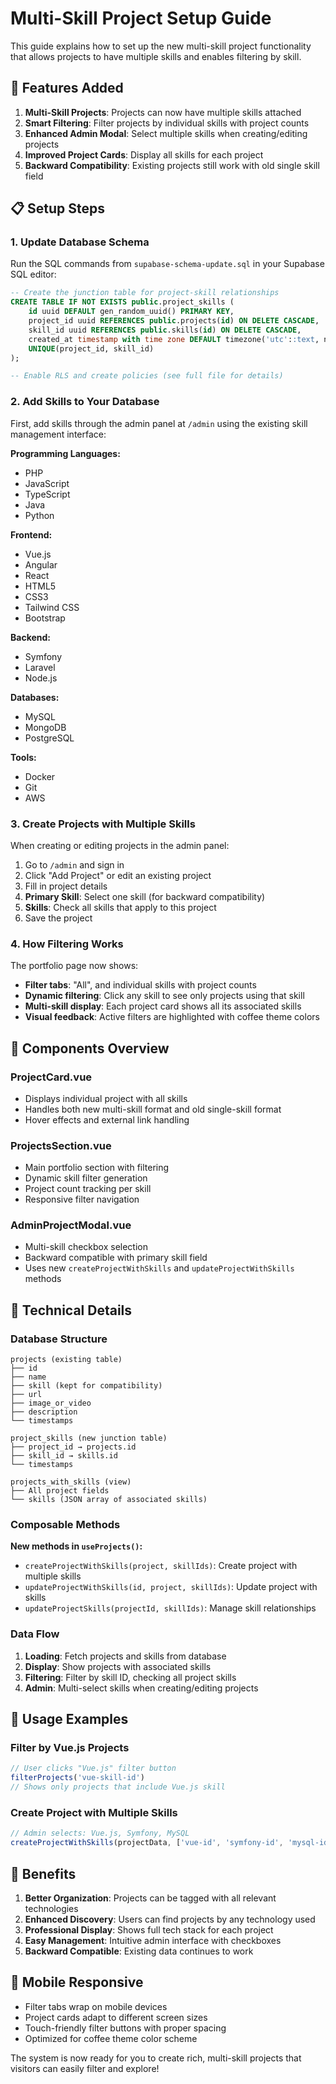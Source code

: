 # Multi-Skill Project Setup Guide

This guide explains how to set up the new multi-skill project functionality that allows projects to have multiple skills and enables filtering by skill.

## 🎯 Features Added

1. **Multi-Skill Projects**: Projects can now have multiple skills attached
2. **Smart Filtering**: Filter projects by individual skills with project counts
3. **Enhanced Admin Modal**: Select multiple skills when creating/editing projects
4. **Improved Project Cards**: Display all skills for each project
5. **Backward Compatibility**: Existing projects still work with old single skill field

## 📋 Setup Steps

### 1. Update Database Schema

Run the SQL commands from `supabase-schema-update.sql` in your Supabase SQL editor:

```sql
-- Create the junction table for project-skill relationships
CREATE TABLE IF NOT EXISTS public.project_skills (
    id uuid DEFAULT gen_random_uuid() PRIMARY KEY,
    project_id uuid REFERENCES public.projects(id) ON DELETE CASCADE,
    skill_id uuid REFERENCES public.skills(id) ON DELETE CASCADE,
    created_at timestamp with time zone DEFAULT timezone('utc'::text, now()) NOT NULL,
    UNIQUE(project_id, skill_id)
);

-- Enable RLS and create policies (see full file for details)
```

### 2. Add Skills to Your Database

First, add skills through the admin panel at `/admin` using the existing skill management interface:

**Programming Languages:**
- PHP
- JavaScript
- TypeScript
- Java
- Python

**Frontend:**
- Vue.js
- Angular
- React
- HTML5
- CSS3
- Tailwind CSS
- Bootstrap

**Backend:**
- Symfony
- Laravel
- Node.js

**Databases:**
- MySQL
- MongoDB
- PostgreSQL

**Tools:**
- Docker
- Git
- AWS

### 3. Create Projects with Multiple Skills

When creating or editing projects in the admin panel:

1. Go to `/admin` and sign in
2. Click "Add Project" or edit an existing project
3. Fill in project details
4. **Primary Skill**: Select one skill (for backward compatibility)
5. **Skills**: Check all skills that apply to this project
6. Save the project

### 4. How Filtering Works

The portfolio page now shows:

- **Filter tabs**: "All", and individual skills with project counts
- **Dynamic filtering**: Click any skill to see only projects using that skill
- **Multi-skill display**: Each project card shows all its associated skills
- **Visual feedback**: Active filters are highlighted with coffee theme colors

## 🎨 Components Overview

### ProjectCard.vue
- Displays individual project with all skills
- Handles both new multi-skill format and old single-skill format
- Hover effects and external link handling

### ProjectsSection.vue
- Main portfolio section with filtering
- Dynamic skill filter generation
- Project count tracking per skill
- Responsive filter navigation

### AdminProjectModal.vue
- Multi-skill checkbox selection
- Backward compatible with primary skill field
- Uses new `createProjectWithSkills` and `updateProjectWithSkills` methods

## 🔧 Technical Details

### Database Structure
```
projects (existing table)
├── id
├── name
├── skill (kept for compatibility)
├── url
├── image_or_video
├── description
└── timestamps

project_skills (new junction table)
├── project_id → projects.id
├── skill_id → skills.id
└── timestamps

projects_with_skills (view)
├── All project fields
└── skills (JSON array of associated skills)
```

### Composable Methods

**New methods in `useProjects()`:**
- `createProjectWithSkills(project, skillIds)`: Create project with multiple skills
- `updateProjectWithSkills(id, project, skillIds)`: Update project with skills
- `updateProjectSkills(projectId, skillIds)`: Manage skill relationships

### Data Flow

1. **Loading**: Fetch projects and skills from database
2. **Display**: Show projects with associated skills
3. **Filtering**: Filter by skill ID, checking all project skills
4. **Admin**: Multi-select skills when creating/editing projects

## 🎉 Usage Examples

### Filter by Vue.js Projects
```javascript
// User clicks "Vue.js" filter button
filterProjects('vue-skill-id')
// Shows only projects that include Vue.js skill
```

### Create Project with Multiple Skills
```javascript
// Admin selects: Vue.js, Symfony, MySQL
createProjectWithSkills(projectData, ['vue-id', 'symfony-id', 'mysql-id'])
```

## 🚀 Benefits

1. **Better Organization**: Projects can be tagged with all relevant technologies
2. **Enhanced Discovery**: Users can find projects by any technology used
3. **Professional Display**: Shows full tech stack for each project
4. **Easy Management**: Intuitive admin interface with checkboxes
5. **Backward Compatible**: Existing data continues to work

## 📱 Mobile Responsive

- Filter tabs wrap on mobile devices
- Project cards adapt to different screen sizes
- Touch-friendly filter buttons with proper spacing
- Optimized for coffee theme color scheme

The system is now ready for you to create rich, multi-skill projects that visitors can easily filter and explore!
